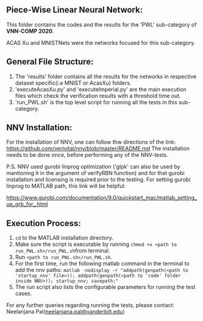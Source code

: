 Piece-Wise Linear Neural Network:
-----------------------------

This folder contains the codes and the results for the 'PWL' sub-category of **VNN-COMP 2020**. 

ACAS Xu and MNISTNets were the networks focused for this sub-category.

General File Structure:
-----------------------
1. The 'results' folder contains all the results for the networks in respective dataset specific(i.e MNIST or AcasXu) folders.
2. 'executeAcasXu.py' and 'executeImperial.py' are the main execution files which check the verification results with a threshold time out.
3. 'run_PWL.sh' is the top level script for running all the tests in this sub-category.

NNV Installation:
-----------------
For the installation of NNV, one can follow thw directions of the link: https://github.com/verivital/nnv/blob/master/README.md
The installation needs to be done once, before performing any of the NNV-tests.

P.S. NNV used gurobi linprog optimization ('glpk' can also be used by mantioning it in the argument of verifyRBN function) and for that gurobi 
installation and licensing is required prior to the testing. For setting gurobi linprog to MATLAB path, this link will be helpful:

https://www.gurobi.com/documentation/9.0/quickstart_mac/matlab_setting_up_grb_for_.html

Execution Process:
------------------
1. `cd` to the MATLAB installation directory.
2. Make sure the script is executable by running `chmod +x <path to run_PWL.sh>/run_PWL.sh`from terminal.
3. Run `<path to run_PWL.sh>/run_PWL.sh`.
4. For the first time, run the following matlab command in the terminal to add the nnv paths:
    `matlab -nodisplay -r "addpath(genpath(<path to 'startup_nnv' file>)); addpath(genpath(<path to 'code' folder inside NNV>)); startup_nnv; savepath;"`
5. The run script also lists the configurable parameters for running the test cases.


For any further queries regarding running the tests, please contact: Neelanjana Pal(neelanjana.pal@vanderbilt.edu)
